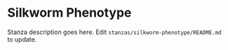 # Silkworm Phenotype

Stanza description goes here. Edit `stanzas/silkworm-phenotype/README.md` to update.
